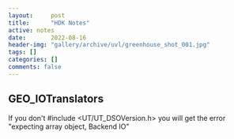 ```yaml
---
layout:     post
title:      "HDK Notes"
active: notes
date:       2022-08-16
header-img: "gallery/archive/uvl/greenhouse_shot_001.jpg"
tags: []
categories: []
comments: false
---
```


## GEO_IOTranslators

If you don't #include <UT/UT_DSOVersion.h> you will get the error "expecting array object, Backend IO"


